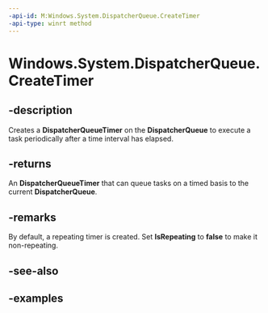 ```yaml
---
-api-id: M:Windows.System.DispatcherQueue.CreateTimer
-api-type: winrt method
---
```


<!-- Method syntax.
public DispatcherQueueTimer DispatcherQueue.CreateTimer()
-->

# Windows.System.DispatcherQueue.CreateTimer

## -description
Creates a **DispatcherQueueTimer** on the **DispatcherQueue** to execute a task periodically after a time interval has elapsed.

## -returns
An **DispatcherQueueTimer** that can queue tasks on a timed basis to the current **DispatcherQueue**.

## -remarks
By default, a repeating timer is created. Set **IsRepeating** to **false** to make it non-repeating.

## -see-also

## -examples
